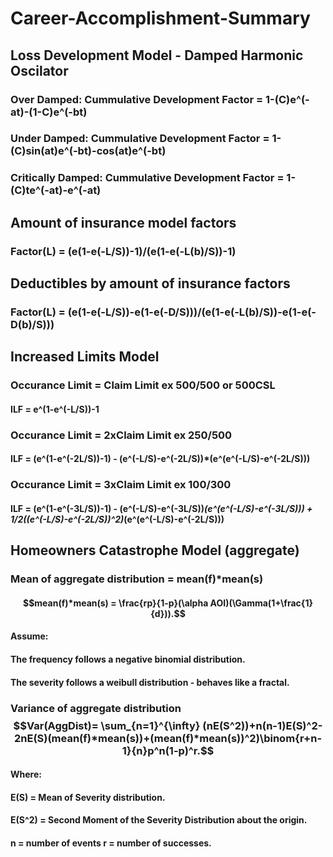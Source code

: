 # Career-Accomplishment-Summary

## Loss Development Model - Damped Harmonic Oscilator
### Over Damped: Cummulative Development Factor = 1-(C)e^(-at)-(1-C)e^(-bt)
### Under Damped: Cummulative Development Factor =  1-(C)sin(at)e^(-bt)-cos(at)e^(-bt)
### Critically Damped: Cummulative Development Factor =  1-(C)te^(-at)-e^(-at)

## Amount of insurance model factors
### Factor(L) = (e(1-e(-L/S))-1)/(e(1-e(-L(b)/S))-1)

## Deductibles by amount of insurance factors
### Factor(L) = (e(1-e(-L/S))-e(1-e(-D/S)))/(e(1-e(-L(b)/S))-e(1-e(-D(b)/S)))

## Increased Limits Model
### Occurance Limit = Claim Limit ex 500/500 or 500CSL
#### ILF = e^(1-e^(-L/S))-1
### Occurance Limit = 2xClaim Limit ex 250/500
#### ILF = (e^(1-e^(-2L/S))-1) - (e^(-L/S)-e^(-2L/S))*(e^(e^(-L/S)-e^(-2L/S)))
### Occurance Limit = 3xClaim Limit ex 100/300
#### ILF = (e^(1-e^(-3L/S))-1) - (e^(-L/S)-e^(-3L/S))*(e^(e^(-L/S)-e^(-3L/S))) + 1/2((e^(-L/S)-e^(-2L/S))^2)*(e^(e^(-L/S)-e^(-2L/S)))

## Homeowners Catastrophe Model (aggregate)
### Mean of aggregate distribution = mean(f)*mean(s)
#### $$mean(f)*mean(s) = \frac{rp}{1-p}(\alpha AOI)(\Gamma(1+\frac{1}{d})).$$
#### Assume: 
#### The frequency follows a negative binomial distribution.
#### The severity follows a weibull distribution - behaves like a fractal. 
### Variance of aggregate distribution $$Var(AggDist)= \sum_{n=1}^{\infty} (nE(S^2))+n(n-1)E(S)^2-2nE(S)(mean(f)*mean(s))+(mean(f)*mean(s))^2)\binom{r+n-1}{n}p^n(1-p)^r.$$ 
#### Where:  
#### E(S) = Mean of Severity distribution.
#### E(S^2) = Second Moment of the Severity Distribution about the origin.
#### n = number of events r = number of successes.

##
